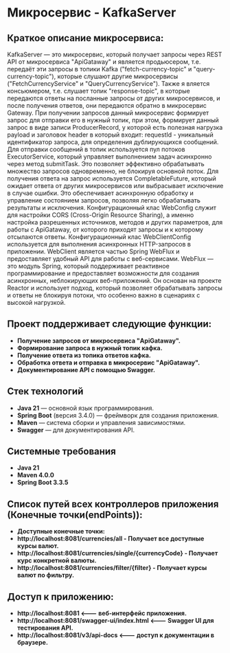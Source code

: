 # Микросервис - KafkaServer

## Краткое описание микросервиса:
 KafkaServer — это микросервис, который получает запросы через REST API от микросервиса "ApiGataway"
 и является продьюсером, т.е. передаёт эти запросы в топики Kafka ("fetch-currency-topic" и "query-currency-topic"), 
 которые слушают другие микросервисы ("FetchCurrencyService" и "QueryCurrencyService"). 
 Также я вляется консьюмером, т.е. слушает топик "response-topic", в которые передаются ответы на посланные запросы
 от других микросервисов, и после получения ответов, они передаются обратно в микросервис Gateway.
 При получении запросов данный микросервис формирует запрос для отправки его в нужный топик, при этом,
 формирует данный запрос в виде записи ProducerRecord, у которой есть полезная нагрузка payload и заголовок header в который входит:
 requestId - уникальный идентификатор запроса, для определения дублирующихся сообщений.
 Для отправки сообщений в топик используется пул потоков ExecutorService, который управляет выполнением задач асинхронно
 через метод submitTask. Это позволяет эффективно обрабатывать множество запросов одновременно,
 не блокируя основной поток.
 Для получения ответа на запрос используется CompletableFuture, который ожидает ответа от других микросервисов
 или выбрасывает исключение в случае ошибки. Это обеспечивает асинхронную обработку и управление состоянием запросов,
 позволяя легко обрабатывать результаты и исключения.
 Конфигурационный клас WebConfig служит для настройки CORS (Cross-Origin Resource Sharing), а именно настройка разрешенных источников, методов и других параметров, для работы с ApiGataway,
 от которого приходят запросы и к которому отсылаются ответы.
 Конфигурационный клас WebClientConfig используется для выполнения асинхронных HTTP-запросов в приложении.
 WebClient является частью Spring WebFlux и предоставляет удобный API для работы с веб-сервисами.
 WebFlux — это модуль Spring, который поддерживает реактивное программирование и предоставляет возможности
 для создания асинхронных, неблокирующих веб-приложений. Он основан на проекте Reactor и использует подход,
 который позволяет обрабатывать запросы и ответы не блокируя потоки, что особенно важно в сценариях с высокой нагрузкой.
 

## Проект поддерживает следующие функции:
- **Получение запросов от микросервиса "ApiGataway".**
- **Формирование запроса в нужный топик кафка.**
- **Получение ответа из топика ответов кафка.**
- **Обработка ответа и отправка в микросервис "ApiGataway".**
- **Документирование API с помощью Swagger.**


## Стек технологий
- **Java 21** — основной язык программирования.
- **Spring Boot** (версия 3.4.0) — фреймворк для создания приложения.
- **Maven** — система сборки и управления зависимостями.
- **Swagger** — для документирования API. 

## Системные требования
- **Java 21**
- **Maven 4.0.0**
- **Spring Boot 3.3.5**

## Cписок путей всех контроллеров приложения (Конечные точки(endPoints)):
- **Доступные конечные точки:**
- **http://localhost:8081/currencies/all - Получает все доступные курсы валют.**
- **http://localhost:8081/currencies/single/{currencyCode} - Получает курс конкретной валюты.**
- **http://localhost:8081/currencies/filter/{filter} - Получает курсы валют по фильтру.**

## Доступ к приложению:
- **http://localhost:8081 <--- веб-интерфейс приложения.**
- **http://localhost:8081/swagger-ui/index.html <--- Swagger UI для тестирования API.**
- **http://localhost:8081/v3/api-docs <--- доступ к документации в браузере.**




